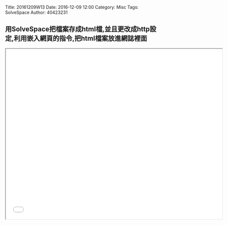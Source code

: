 Title: 20161209W13
Date: 2016-12-09 12:00
Category: Misc
Tags: SolveSpace
Author: 40423231

<h2>用SolveSpace把檔案存成html檔,並且更改成http設定,利用嵌入網頁的指令,把html檔案放進網誌裡面</h2>
<iframe src="../blog/w12-1.html" width="700" height="550"></iframe>

